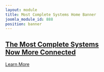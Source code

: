 ```yaml
---
layout: module
title: Most Complete Systems Home Banner
joomla_module_id: 888
position: banner
---
```

<!-- module: TriCaster Banner -->
<style scoped="scoped" type="text/css"><!--
.banner .content {
		color: #fff;
		margin: 4% 30px;
		width: 75%;
	}
	.banner h2 {
		margin: 0 0 15px;
		font-size: 40px !important;
		line-height:46px;
	}
	.banner h2 .lowered {
		font-size: 30px !important;
	}
	.banner h2 small {
		color: #fff;
		top: -6px;
		font-weight: 100;
		position: relative;
	}
	.banner .content p {
		font-size: 20px;
	}
	.banner .content .arrow-link {
		font-family:'HelveticaNeueThin', 'Helvetica Neue', Helvetica, Arial, sans-serif;
		color: #fff;
		font-size: 18px;
		display: inline-block;
		margin-top: 0px;
		transition: all .25s;
	}
	.banner .content .arrow-link:hover {
		color: #009add !important;
	}
	@media(max-width: 767px) {
		.banner-container .banner .custom {
			background-size: 540px;
			height: 380px;
		}
		.banner h2 img {
			max-width: 100%;
		}
		.banner .content-container {
			background: rgba(0, 0, 0, .5);
			background: -moz-linear-gradient(top, transparent 40%, #000 70%);
			/* FF3.6+ */
			background: -webkit-gradient(linear, left top, left bottom, color-stop(40%, rgba(0, 0, 0, 0)), color-stop(70%, #000)));
			/* Chrome,Safari4+ */
			background: -webkit-linear-gradient(top, transparent 40%, #000 70%);
			/* Chrome10+,Safari5.1+ */
			background: -o-linear-gradient(top, transparent 40%, #000 70%);
			/* Opera 11.10+ */
			background: -ms-linear-gradient(top, transparent 40%, #000 70%);
			/* IE10+ */
			background: linear-gradient(to bottom, transparent 40%, #000 70%);
			/* W3C */
			position: absolute;
			bottom: 0;
			margin: 0;
			height: 100%;
			width: 100%;
		}
		.banner .content {
			position: absolute;
			bottom: 35px;
			left: 0;
			margin: 0 20px;
			width: auto;
		}
	}
--></style>
<a href="/tricaster/advanced-edition.html" class="content-container">
<div class="content">
<h2>The Most Complete Systems <br /> <span class="lowered">Now More Connected</span></h2>
<span class="arrow-link white-text">Learn More</span></div>
</a>

